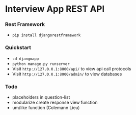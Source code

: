 # Interview App REST API

### Rest Framework
* `pip install djangorestframework`

### Quickstart
* `cd djangoapp`
* `python manage.py runserver`
* Visit `http://127.0.0.1:8000/api/` to view api call protocols
* Visit `http://127.0.0.1:8000/admin/` to view databases


### Todo
* placeholders in question-list
* modularize create response view function
* um/like function (Colemann Lieu)
